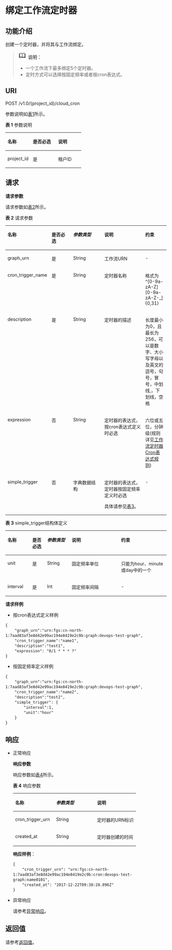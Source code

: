 # 绑定工作流定时器<a name="functiongraph_06_1410"></a>

## 功能介绍<a name="section51379511"></a>

创建一个定时器，并将其与工作流绑定。

>![](public_sys-resources/icon-note.gif) **说明：**   
>-   一个工作流下最多绑定5个定时器。  
>-   定时方式可以选择按固定频率或者按cron表达式。  

## URI<a name="section59762422"></a>

POST /v1.0/\{project\_id\}/cloud\_cron

参数说明如[表1](#table13216186)所示。    

**表 1**  参数说明

<a name="table13216186"></a>
<table><thead align="left"><tr id="row19124697"><th class="cellrowborder" valign="top" width="33.33333333333333%" id="mcps1.2.4.1.1"><p id="p5596611"><a name="p5596611"></a><a name="p5596611"></a>名称</p>
</th>
<th class="cellrowborder" valign="top" width="33.33333333333333%" id="mcps1.2.4.1.2"><p id="p50672366"><a name="p50672366"></a><a name="p50672366"></a>是否必选</p>
</th>
<th class="cellrowborder" valign="top" width="33.33333333333333%" id="mcps1.2.4.1.3"><p id="p4085285"><a name="p4085285"></a><a name="p4085285"></a>说明</p>
</th>
</tr>
</thead>
<tbody><tr id="row62472706"><td class="cellrowborder" valign="top" width="33.33333333333333%" headers="mcps1.2.4.1.1 "><p id="p27124415"><a name="p27124415"></a><a name="p27124415"></a>project_id</p>
</td>
<td class="cellrowborder" valign="top" width="33.33333333333333%" headers="mcps1.2.4.1.2 "><p id="p49593988"><a name="p49593988"></a><a name="p49593988"></a>是</p>
</td>
<td class="cellrowborder" valign="top" width="33.33333333333333%" headers="mcps1.2.4.1.3 "><p id="p42387016"><a name="p42387016"></a><a name="p42387016"></a>租户ID</p>
</td>
</tr>
</tbody>
</table>

## 请求<a name="section990892"></a>

**请求参数**

请求参数如[表2](#table63351959)所示。

**表 2**  请求参数

<a name="table63351959"></a>
<table><thead align="left"><tr id="row15085294"><th class="cellrowborder" valign="top" width="20.847915208479158%" id="mcps1.2.6.1.1"><p id="p13949281"><a name="p13949281"></a><a name="p13949281"></a>名称</p>
</th>
<th class="cellrowborder" valign="top" width="14.788521147885215%" id="mcps1.2.6.1.2"><p id="p56149948"><a name="p56149948"></a><a name="p56149948"></a>是否必选</p>
</th>
<th class="cellrowborder" valign="top" width="20.847915208479158%" id="mcps1.2.6.1.3"><p id="p51851944"><a name="p51851944"></a><a name="p51851944"></a><em id="i64014316"><a name="i64014316"></a><a name="i64014316"></a>参数类型</em></p>
</th>
<th class="cellrowborder" valign="top" width="28.28717128287172%" id="mcps1.2.6.1.4"><p id="p17777075"><a name="p17777075"></a><a name="p17777075"></a>说明</p>
</th>
<th class="cellrowborder" valign="top" width="15.228477152284775%" id="mcps1.2.6.1.5"><p id="p57487187144423"><a name="p57487187144423"></a><a name="p57487187144423"></a>约束</p>
</th>
</tr>
</thead>
<tbody><tr id="row188376"><td class="cellrowborder" valign="top" width="20.847915208479158%" headers="mcps1.2.6.1.1 "><p id="p2979223610542"><a name="p2979223610542"></a><a name="p2979223610542"></a>graph_urn</p>
</td>
<td class="cellrowborder" valign="top" width="14.788521147885215%" headers="mcps1.2.6.1.2 "><p id="p6436095510542"><a name="p6436095510542"></a><a name="p6436095510542"></a>是</p>
</td>
<td class="cellrowborder" valign="top" width="20.847915208479158%" headers="mcps1.2.6.1.3 "><p id="p4585489910542"><a name="p4585489910542"></a><a name="p4585489910542"></a>String</p>
</td>
<td class="cellrowborder" valign="top" width="28.28717128287172%" headers="mcps1.2.6.1.4 "><p id="p800731610542"><a name="p800731610542"></a><a name="p800731610542"></a>工作流URN</p>
<p id="p4461288810542"><a name="p4461288810542"></a><a name="p4461288810542"></a></p>
</td>
<td class="cellrowborder" valign="top" width="15.228477152284775%" headers="mcps1.2.6.1.5 "><p id="p25950586144423"><a name="p25950586144423"></a><a name="p25950586144423"></a>-</p>
</td>
</tr>
<tr id="row49585950"><td class="cellrowborder" valign="top" width="20.847915208479158%" headers="mcps1.2.6.1.1 "><p id="p4210554110542"><a name="p4210554110542"></a><a name="p4210554110542"></a>cron_trigger_name</p>
</td>
<td class="cellrowborder" valign="top" width="14.788521147885215%" headers="mcps1.2.6.1.2 "><p id="p5510569510542"><a name="p5510569510542"></a><a name="p5510569510542"></a>是</p>
</td>
<td class="cellrowborder" valign="top" width="20.847915208479158%" headers="mcps1.2.6.1.3 "><p id="p3437633810542"><a name="p3437633810542"></a><a name="p3437633810542"></a>String</p>
</td>
<td class="cellrowborder" valign="top" width="28.28717128287172%" headers="mcps1.2.6.1.4 "><p id="p2874430210542"><a name="p2874430210542"></a><a name="p2874430210542"></a>定时器名称</p>
</td>
<td class="cellrowborder" valign="top" width="15.228477152284775%" headers="mcps1.2.6.1.5 "><p id="p21622750144423"><a name="p21622750144423"></a><a name="p21622750144423"></a>格式为^[0-9a-zA-Z][0-9a-zA-Z-_]{0,31}</p>
</td>
</tr>
<tr id="row53994596"><td class="cellrowborder" valign="top" width="20.847915208479158%" headers="mcps1.2.6.1.1 "><p id="p491723210542"><a name="p491723210542"></a><a name="p491723210542"></a>description</p>
</td>
<td class="cellrowborder" valign="top" width="14.788521147885215%" headers="mcps1.2.6.1.2 "><p id="p6275154110542"><a name="p6275154110542"></a><a name="p6275154110542"></a>是</p>
</td>
<td class="cellrowborder" valign="top" width="20.847915208479158%" headers="mcps1.2.6.1.3 "><p id="p4971008310542"><a name="p4971008310542"></a><a name="p4971008310542"></a>String</p>
</td>
<td class="cellrowborder" valign="top" width="28.28717128287172%" headers="mcps1.2.6.1.4 "><p id="p6697293710542"><a name="p6697293710542"></a><a name="p6697293710542"></a>定时器的描述</p>
<p id="p5609883510542"><a name="p5609883510542"></a><a name="p5609883510542"></a></p>
</td>
<td class="cellrowborder" valign="top" width="15.228477152284775%" headers="mcps1.2.6.1.5 "><p id="p2756233310250"><a name="p2756233310250"></a><a name="p2756233310250"></a>长度最小为0，且最长为256，可以是数字、大小写字母以及英文的逗号，句号，冒号，中划线,，下划线，空格</p>
</td>
</tr>
<tr id="row746176610537"><td class="cellrowborder" valign="top" width="20.847915208479158%" headers="mcps1.2.6.1.1 "><p id="p2675281310542"><a name="p2675281310542"></a><a name="p2675281310542"></a>expression</p>
</td>
<td class="cellrowborder" valign="top" width="14.788521147885215%" headers="mcps1.2.6.1.2 "><p id="p1949426910542"><a name="p1949426910542"></a><a name="p1949426910542"></a>否</p>
</td>
<td class="cellrowborder" valign="top" width="20.847915208479158%" headers="mcps1.2.6.1.3 "><p id="p3553197410542"><a name="p3553197410542"></a><a name="p3553197410542"></a>String</p>
</td>
<td class="cellrowborder" valign="top" width="28.28717128287172%" headers="mcps1.2.6.1.4 "><p id="p6589648710542"><a name="p6589648710542"></a><a name="p6589648710542"></a>定时器的表达式，按cron表达式定义时必选</p>
</td>
<td class="cellrowborder" valign="top" width="15.228477152284775%" headers="mcps1.2.6.1.5 "><p id="p65836411144423"><a name="p65836411144423"></a><a name="p65836411144423"></a>六位或五位，分钟级(规则详见<a href="工作流定时器Cron表达式规则.md">工作流定时器Cron表达式规则</a>)</p>
</td>
</tr>
<tr id="row3250897810533"><td class="cellrowborder" valign="top" width="20.847915208479158%" headers="mcps1.2.6.1.1 "><p id="p1551775610542"><a name="p1551775610542"></a><a name="p1551775610542"></a>simple_trigger</p>
</td>
<td class="cellrowborder" valign="top" width="14.788521147885215%" headers="mcps1.2.6.1.2 "><p id="p4897874310542"><a name="p4897874310542"></a><a name="p4897874310542"></a>否</p>
</td>
<td class="cellrowborder" valign="top" width="20.847915208479158%" headers="mcps1.2.6.1.3 "><p id="p785525910542"><a name="p785525910542"></a><a name="p785525910542"></a>字典数据结构</p>
</td>
<td class="cellrowborder" valign="top" width="28.28717128287172%" headers="mcps1.2.6.1.4 "><p id="p6585593110542"><a name="p6585593110542"></a><a name="p6585593110542"></a>定时器的表达式，定时器按固定频率定义时必选</p>
<p id="p3273018410542"><a name="p3273018410542"></a><a name="p3273018410542"></a>具体请参见<a href="#table40472136144738">表3</a>。</p>
</td>
<td class="cellrowborder" valign="top" width="15.228477152284775%" headers="mcps1.2.6.1.5 "><p id="p31149060144423"><a name="p31149060144423"></a><a name="p31149060144423"></a>-</p>
</td>
</tr>
</tbody>
</table>

**表 3**  simple\_trigger结构体定义

<a name="table40472136144738"></a>
<table><thead align="left"><tr id="row10774356144738"><th class="cellrowborder" valign="top" width="15.310000000000002%" id="mcps1.2.6.1.1"><p id="p307681144738"><a name="p307681144738"></a><a name="p307681144738"></a>名称</p>
</th>
<th class="cellrowborder" valign="top" width="9.180000000000001%" id="mcps1.2.6.1.2"><p id="p24922190144738"><a name="p24922190144738"></a><a name="p24922190144738"></a>是否必选</p>
</th>
<th class="cellrowborder" valign="top" width="15.310000000000002%" id="mcps1.2.6.1.3"><p id="p5431491144738"><a name="p5431491144738"></a><a name="p5431491144738"></a><em id="i48883425144738"><a name="i48883425144738"></a><a name="i48883425144738"></a>参数类型</em></p>
</th>
<th class="cellrowborder" valign="top" width="30.61%" id="mcps1.2.6.1.4"><p id="p134454144738"><a name="p134454144738"></a><a name="p134454144738"></a>说明</p>
</th>
<th class="cellrowborder" valign="top" width="29.59%" id="mcps1.2.6.1.5"><p id="p10890791144738"><a name="p10890791144738"></a><a name="p10890791144738"></a>约束</p>
</th>
</tr>
</thead>
<tbody><tr id="row9738910144738"><td class="cellrowborder" valign="top" width="15.310000000000002%" headers="mcps1.2.6.1.1 "><p id="p50654208144738"><a name="p50654208144738"></a><a name="p50654208144738"></a>unit</p>
</td>
<td class="cellrowborder" valign="top" width="9.180000000000001%" headers="mcps1.2.6.1.2 "><p id="p9350199144738"><a name="p9350199144738"></a><a name="p9350199144738"></a>是</p>
</td>
<td class="cellrowborder" valign="top" width="15.310000000000002%" headers="mcps1.2.6.1.3 "><p id="p19168683144738"><a name="p19168683144738"></a><a name="p19168683144738"></a>String</p>
</td>
<td class="cellrowborder" valign="top" width="30.61%" headers="mcps1.2.6.1.4 "><p id="p15326560144738"><a name="p15326560144738"></a><a name="p15326560144738"></a>固定频率单位</p>
</td>
<td class="cellrowborder" valign="top" width="29.59%" headers="mcps1.2.6.1.5 "><p id="p33491882144738"><a name="p33491882144738"></a><a name="p33491882144738"></a>只能为hour、minute或day中的一个</p>
</td>
</tr>
<tr id="row32991489144738"><td class="cellrowborder" valign="top" width="15.310000000000002%" headers="mcps1.2.6.1.1 "><p id="p55064951144738"><a name="p55064951144738"></a><a name="p55064951144738"></a>interval</p>
</td>
<td class="cellrowborder" valign="top" width="9.180000000000001%" headers="mcps1.2.6.1.2 "><p id="p31076017144738"><a name="p31076017144738"></a><a name="p31076017144738"></a>是</p>
</td>
<td class="cellrowborder" valign="top" width="15.310000000000002%" headers="mcps1.2.6.1.3 "><p id="p34129431144738"><a name="p34129431144738"></a><a name="p34129431144738"></a>Int</p>
</td>
<td class="cellrowborder" valign="top" width="30.61%" headers="mcps1.2.6.1.4 "><p id="p50076203144738"><a name="p50076203144738"></a><a name="p50076203144738"></a>固定频率间隔</p>
</td>
<td class="cellrowborder" valign="top" width="29.59%" headers="mcps1.2.6.1.5 "><p id="p29640672144738"><a name="p29640672144738"></a><a name="p29640672144738"></a>-</p>
</td>
</tr>
</tbody>
</table>

**请求样例**

-   按cron表达式定义样例

```
{
    "graph_urn":"urn:fgs:cn-north-1:7aad83af3e8d42e99ac194e8419e2c9b:graph:devops-test-graph",
    "cron_trigger_name":"name1",
    "description":"test1",
    "expression": "0/1 * * * ?"
}
```

-   按固定频率定义样例

```
{
    "graph_urn":"urn:fgs:cn-north-1:7aad83af3e8d42e99ac194e8419e2c9b:graph:devops-test-graph",
    "cron_trigger_name":"name2",
    "description":"test2",
    "simple_trigger": {
        "interval":1,
        "unit":"hour"
    }
}
```

## 响应<a name="section8918034"></a>

-   正常响应

    **响应参数**

    响应参数如[表4](#table77026151513)所示。    

    **表 4**  响应参数

    <a name="table77026151513"></a>
    <table><thead align="left"><tr id="row1970213119159"><th class="cellrowborder" valign="top" width="33.33333333333333%" id="mcps1.2.4.1.1"><p id="p117023121517"><a name="p117023121517"></a><a name="p117023121517"></a>名称</p>
    </th>
    <th class="cellrowborder" valign="top" width="33.33333333333333%" id="mcps1.2.4.1.2"><p id="p970211161518"><a name="p970211161518"></a><a name="p970211161518"></a><em id="i157021515159"><a name="i157021515159"></a><a name="i157021515159"></a>参数类型</em></p>
    </th>
    <th class="cellrowborder" valign="top" width="33.33333333333333%" id="mcps1.2.4.1.3"><p id="p970231141517"><a name="p970231141517"></a><a name="p970231141517"></a>说明</p>
    </th>
    </tr>
    </thead>
    <tbody><tr id="row1770212116155"><td class="cellrowborder" valign="top" width="33.33333333333333%" headers="mcps1.2.4.1.1 "><p id="p55764216145720"><a name="p55764216145720"></a><a name="p55764216145720"></a>cron_trigger_urn</p>
    </td>
    <td class="cellrowborder" valign="top" width="33.33333333333333%" headers="mcps1.2.4.1.2 "><p id="p20607625145720"><a name="p20607625145720"></a><a name="p20607625145720"></a>String</p>
    </td>
    <td class="cellrowborder" valign="top" width="33.33333333333333%" headers="mcps1.2.4.1.3 "><p id="p57682592145720"><a name="p57682592145720"></a><a name="p57682592145720"></a>定时器的URN标识</p>
    </td>
    </tr>
    <tr id="row26906402145716"><td class="cellrowborder" valign="top" width="33.33333333333333%" headers="mcps1.2.4.1.1 "><p id="p40460921145720"><a name="p40460921145720"></a><a name="p40460921145720"></a>created_at</p>
    </td>
    <td class="cellrowborder" valign="top" width="33.33333333333333%" headers="mcps1.2.4.1.2 "><p id="p56109197145720"><a name="p56109197145720"></a><a name="p56109197145720"></a>String</p>
    </td>
    <td class="cellrowborder" valign="top" width="33.33333333333333%" headers="mcps1.2.4.1.3 "><p id="p34306802145720"><a name="p34306802145720"></a><a name="p34306802145720"></a>定时器创建的时间</p>
    </td>
    </tr>
    </tbody>
    </table>

    **响应样例**：

    ```
    {
        "cron_trigger_urn": "urn:fgs:cn-north-1:7aad83af3e8d42e99ac194e8419e2c9b:cron:devops-test-graph:name0101",
        "created_at": "2017-12-22T09:38:28.896Z"
    }
    ```


-   异常响应

    请参考[异常响应](请求结果.md#section88241732388)。


## 返回值<a name="section370272717123"></a>

请参考[返回值](请求结果.md#section20306194210386)。


